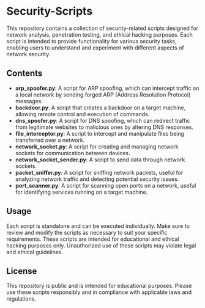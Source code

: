 # Security-Scripts

This repository contains a collection of security-related scripts designed for network analysis, penetration testing, and ethical hacking purposes. Each script is intended to provide functionality for various security tasks, enabling users to understand and experiment with different aspects of network security.

## Contents

- **arp_spoofer.py**: A script for ARP spoofing, which can intercept traffic on a local network by sending forged ARP (Address Resolution Protocol) messages.
- **backdoor.py**: A script that creates a backdoor on a target machine, allowing remote control and execution of commands.
- **dns_spoofer.py**: A script for DNS spoofing, which can redirect traffic from legitimate websites to malicious ones by altering DNS responses.
- **file_interceptor.py**: A script to intercept and manipulate files being transferred over a network.
- **network_socket.py**: A script for creating and managing network sockets for communication between devices.
- **network_socket_sender.py**: A script to send data through network sockets.
- **packet_sniffer.py**: A script for sniffing network packets, useful for analyzing network traffic and detecting potential security issues.
- **port_scanner.py**: A script for scanning open ports on a network, useful for identifying services running on a target machine.

## Usage

Each script is standalone and can be executed individually. Make sure to review and modify the scripts as necessary to suit your specific requirements. These scripts are intended for educational and ethical hacking purposes only. Unauthorized use of these scripts may violate legal and ethical guidelines.

## License

This repository is public and is intended for educational purposes. Please use these scripts responsibly and in compliance with applicable laws and regulations.
